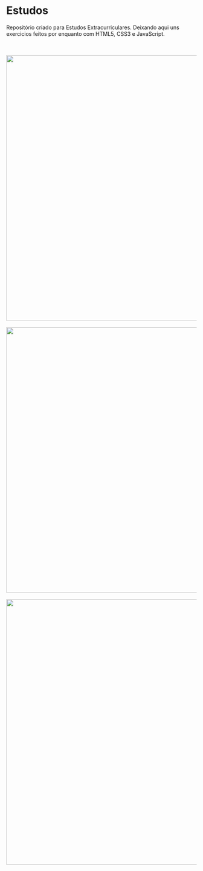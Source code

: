 # Estudos
Repositório criado para Estudos Extracurriculares.
Deixando aqui uns exercicios feitos por enquanto com HTML5, CSS3 e JavaScript.

<br>
<br>
<div align="center">
<img src="https://user-images.githubusercontent.com/87623017/191160144-141cd3a5-85f6-4a09-9beb-a69e818b1b19.png" width="700px" /
</div>
<br>
<br>
<div align="center">
<img src="https://user-images.githubusercontent.com/87623017/191160203-aebbc842-04ca-4a68-bafd-b944b0837bc1.png" width="700px" /
</div>
<br>
<br>
<div align="center">
<img src="https://user-images.githubusercontent.com/87623017/191161430-8e24a522-e51e-4d8b-85cd-d197a1f83e5e.png" width="700px" /
</div>
